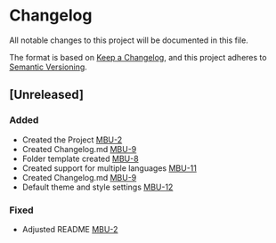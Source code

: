 # Changelog

All notable changes to this project will be documented in this file.

The format is based on [Keep a Changelog](https://keepachangelog.com/en/1.0.0/),
and this project adheres to [Semantic Versioning](https://semver.org/spec/v2.0.0.html).

## [Unreleased]

### Added

- Created the Project [MBU-2](https://memebattle.atlassian.net/browse/MBU-2)
- Created Changelog.md [MBU-9](https://memebattle.atlassian.net/browse/MBU-9)
- Folder template created [MBU-8](https://memebattle.atlassian.net/browse/MBU-8)
- Created support for multiple languages [MBU-11](https://memebattle.atlassian.net/browse/MBU-11)
- Created Changelog.md [MBU-9](https://memebattle.atlassian.net/browse/MBU-9)
- Default theme and style settings [MBU-12](https://memebattle.atlassian.net/browse/MBU-12)

### Fixed

- Adjusted README [MBU-2](https://memebattle.atlassian.net/browse/MBU-2)